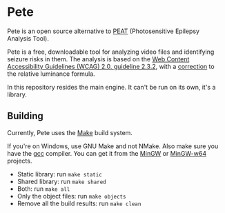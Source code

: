 # Pete

Pete is an open source alternative to [PEAT](https://trace.umd.edu/peat/) (Photosensitive Epilepsy Analysis Tool).

Pete is a free, downloadable tool for analyzing video files and identifying seizure risks in them. The analysis is based on the [Web Content Accessibility Guidelines (WCAG) 2.0, guideline 2.3.2](https://www.w3.org/TR/WCAG21/#three-flashes), with a [correction](https://www.w3.org/WAI/GL/wiki/Relative_luminance) to the relative luminance formula.

In this repository resides the main engine. It can't be run on its own, it's a library.

## Building

Currently, Pete uses the [Make](https://www.gnu.org/software/make/) build system.

If you're on Windows, use GNU Make and not NMake. Also make sure you have the [gcc](https://gcc.gnu.org/) compiler. You can get it from the [MinGW](https://sourceforge.net/projects/mingw/) or [MinGW-w64](https://www.mingw-w64.org/) projects.

 - Static library: run `make static`
 - Shared library: run `make shared`
 - Both: run `make all`
 - Only the object files: run `make objects`
 - Remove all the build results: run `make clean`
